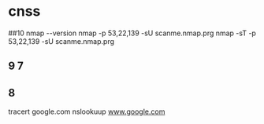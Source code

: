 # cnss
##10
nmap --version
nmap -p 53,22,139 -sU scanme.nmap.prg
nmap -sT -p 53,22,139 -sU scanme.nmap.prg

## 9 7 

## 8
tracert google.com
nslookuup www.google.com

